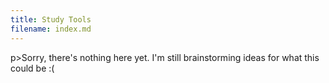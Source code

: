 ```yaml
---
title: Study Tools
filename: index.md
--- 
```


<!DOCTYPE html>
<html>
  <head>
      p>Sorry, there's nothing here yet. I'm still brainstorming ideas for what this could be :(</p>
  <head>
  <body>
</script>
    <script src="basic.js"></script>
  </body>
<html>